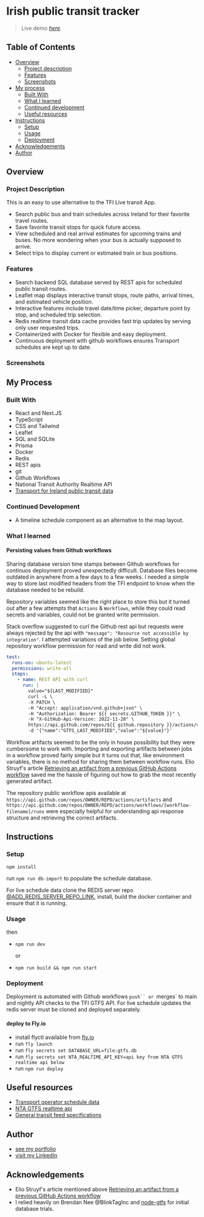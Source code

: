 # Irish public transit tracker

> Live demo [_here_](https://transit-tracker.fly.dev).

## Table of Contents

- [Overview](#overview)
  - [Project description](#project-description)
  - [Features](#features)
  - [Screenshots](#screenshots)
- [My process](#my-process)
  - [Built With](#built-with)
  - [What I learned](#what-i-learned)
  - [Continued development](#continued-development)
  - [Useful resources](#useful-resources)
- [Instructions](#instructions)
  - [Setup](#setup)
  - [Usage](#usage)
  - [Deployment](#deployment)
- [Acknowledgements](#acknowledgements)
- [Author](#Author)

## Overview

### Project Description

This is an easy to use alternative to the TFI Live transit App.

- Search public bus and train schedules across Ireland for their favorite travel routes.
- Save favorite transit stops for quick future access.
- View scheduled and real arrival estimates for upcoming trains and buses. No more wondering when your bus is actually supposed to arrive.
- Select trips to display current or estimated train or bus positions.

### Features

- Search backend SQL database served by REST apis for scheduled public transit routes.
- Leaflet map displays interactive transit stops, route paths, arrival times, and estimated vehicle position.
- Interactive features include travel date/time picker, departure point by stop, and scheduled trip selection.
- Redis realtime transit data cache provides fast trip updates by serving only user requested trips.
- Containerized with Docker for flexible and easy deployment.
- Continuous deployment with github workflows ensures Transport schedules are kept up to date.

### Screenshots

<!-- ![Example desktop screenshot](./img/screenshot-desktop.png)

<details>

  <summary>Click here to show mobile screenshot</summary>

![Example mobile screenshot](./img/screenshot-mobile.png)

</details>

<br/><br/>

Add a screenshot. The easiest way to do this is to use Firefox to view your project, right-click the page and select "Take a Screenshot". You can choose either a full-height screenshot or a cropped one based on how long the page is. If it's very long, it might be best to crop it.

Alternatively, you can use a tool like [FireShot](https://getfireshot.com/) to take the screenshot. FireShot has a free option, so you don't need to purchase it.

Then crop/optimize/edit your image however you like, add it to your project, and update the file path in the image above. -->

## My Process

### Built With

- React and Next.JS
- TypeScript
- CSS and Tailwind
- Leaflet
- SQL and SQLite
- Prisma
- Docker
- Redis
- REST apis
- git
- Github Workflows
- National Transit Authority Realtime API
- [Transport for Ireland public transit data](https://www.transportforireland.ie/transitData/PT_Data.html)

### Continued Development

- A timeline schedule component as an alternative to the map layout.

### What I learned

#### Persisting values from Github workflows

Sharing database version time stamps between Github workflows for continuos deployment proved unexpectedly difficult. Database files become outdated in anywhere from a few days to a few weeks. I needed a simple way to store last modified headers from the TFI endpoint to know when the database needed to be rebuild.

Repository variables seemed like the right place to store this but it turned out after a few attempts that `Actions` & `Workflows`, while they could read secrets and variables, could not be granted write permission.

Stack overflow suggested to curl the Github rest api but requests were always rejected by the api with `"message": "Resource not accessible by integration"`. I attempted variations of the job below. Setting global repository workflow permission for read and write did not work.

```yml
test:
  runs-on: ubuntu-latest
  permissions: write-all
  steps:
    - name: REST API with curl
      run: |
        value="${LAST_MODIFIED}"
        curl -L \
        -X PATCH \
        -H "Accept: application/vnd.github+json" \
        -H "Authorization: Bearer ${{ secrets.GITHUB_TOKEN }}" \
        -H "X-GitHub-Api-Version: 2022-11-28" \
        https://api.github.com/repos/${{ github.repository }}/actions/variables/GTFS_LAST_MODIFIED \
        -d '{"name":"GTFS_LAST_MODIFIED","value":"${value}"}'
```

Workflow artifacts seemed to be the only in house possibility but they were cumbersome to work with. Importing and exporting artifacts between jobs in a workflow proved fairly simple but it turns out that, like environment variables, there is no method for sharing them between workflow runs. Elio Struyf's article [Retrieving an artifact from a previous GitHub Actions workflow](https://www.eliostruyf.com/retrieving-artifact-previous-github-actions-workflow/) saved me the hassle of figuring out how to grab the most recently generated artifact.

The repository public workflow apis available at `https://api.github.com/repos/OWNER/REPO/actions/artifacts` and `https://api.github.com/repos/OWNER/REPO/actions/workflows/[workflow-filename]/runs` were especially helpful for understanding api response structure and retrieving the correct artifacts.

<!-- [workflow_api](https://api.github.com/repos/david-abell/transit-tracker/actions/workflows/check-database-version.yml/runs) -->

<!-- [artifact_api](https://api.github.com/repos/david-abell/transit-tracker/actions/artifacts) -->

## Instructions

### Setup

`npm install`

run `npm run db-import` to populate the schedule database.

For live schedule data clone the REDIS server repo [@ADD_REDIS_SERVER_REPO_LINK](), install, build the docker container and ensure that it is running.

### Usage

then

- `npm run dev`

  or

- `npm run build && npm run start`

### Deployment

Deployment is automated with Github workflows ` push`` or  `merges` to main and nightly API checks to the TFI GTFS API. For live schedule updates the redis server must be cloned and deployed separately.

#### deploy to Fly.io

- install flyctl available from [fly.io](fly.io)
- run `fly launch`
- run `fly secrets set DATABASE_URL=file:gtfs.db`
- run `fly secrets set NTA_REALTIME_API_KEY=api key from NTA GTFS realtime api below`
- run `npm run deploy`

## Useful resources

- [Transport operator schedule data](https://www.transportforireland.ie/transitData/PT_Data.html)
- [NTA GTFS realtime api](https://developer.nationaltransport.ie/api-details#api=gtfsr&operation=gtfsr-v2)
- [General transit feed specifications](https://gtfs.org)

## Author

- [see my portfolio](https://david-abell.github.io/personal-portfolio/)
- [visit my LinkedIn](https://www.linkedin.com/in/davidabell722/)

## Acknowledgements

- Elio Struyf's article mentioned above [Retrieving an artifact from a previous GitHub Actions workflow](https://www.eliostruyf.com/retrieving-artifact-previous-github-actions-workflow/)
- I relied heavily on Brendan Nee @BlinkTagInc and [node-gtfs](https://github.com/BlinkTagInc/node-gtfs) for initial database trials.
